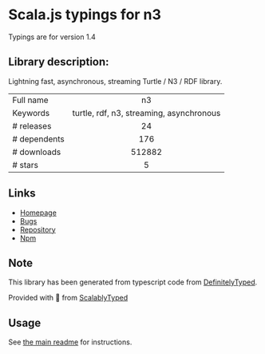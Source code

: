 
# Scala.js typings for n3

Typings are for version 1.4

## Library description:
Lightning fast, asynchronous, streaming Turtle / N3 / RDF library.

|                    |                 |
| ------------------ | :-------------: |
| Full name          | n3 |
| Keywords           | turtle, rdf, n3, streaming, asynchronous |
| # releases         | 24 |
| # dependents       | 176 |
| # downloads        | 512882 |
| # stars            | 5 |

## Links
- [Homepage](https://github.com/rdfjs/N3.js#readme)
- [Bugs](https://github.com/rdfjs/N3.js/issues)
- [Repository](https://github.com/rdfjs/N3.js)
- [Npm](https://www.npmjs.com/package/n3)
    


## Note
This library has been generated from typescript code from [DefinitelyTyped](https://definitelytyped.org).

Provided with :purple_heart: from [ScalablyTyped](https://github.com/oyvindberg/ScalablyTyped)

## Usage
See [the main readme](../../readme.md) for instructions.


